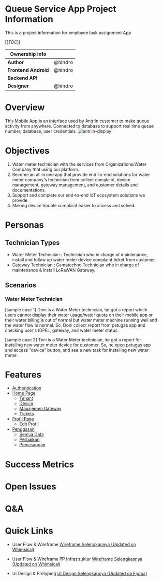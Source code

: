 # Queue Service App Project Information

This is a project information for employee task assignment App

[[_TOC_]]

| Ownership info | |
| --- | --- |
| **Author** | @hindro|
| **Frontend Android** | @hindro |
| **Backend API** |  |
| **Designer** | @hindro |

# Overview
This Mobile App is an interface used by AntriIn customer to make queue activity from anywhere. Connected to database to support real time queue number, database, user credentials.
![antriin-display](https://user-images.githubusercontent.com/72726406/165020200-783d156d-e5d0-448f-b215-4efe3b0b4d30.PNG)

# Objectives
1. Water meter technician with the services from Organizations/Water Company that using our platform.
2. Become an all in one app that provide end-to-end solutions for water meter company's technician from collect complaint, device management, gateway management, and customer details and documentations.
3. Support and complete our end-to-end IoT ecosystem solutions we provide.
4. Making device trouble complaint easier to access and solved.

# Personas
## Technician Types
- Water Meter Technician : Technician who in charge of maintenance, install and follow up water meter device complaint ticket from customer.
- Gateway Technician : Gamatechno Technician who in charge of maintenance & install LoRaWAN Gateway.

## Scenarios
### Water Meter Technician
[sample case 1] Doni is a Water Meter technician, he got a report which users cannot display their water usage/water quota on their mobile app or their water billing is out of normal but water meter machine running well and the water flow is normal. So, Doni collect report from petugas app and checking user's IDPEL, gateway, and water meter status.

[sample case 2] Toni is a Water Meter technician, he got a report for installing new water meter device for customer. So, he open petugas app and access "device" button, and see a new task for installing new water meter.
# Features
- [Authentication](Mobile-Application-Petugas/Authentication)
- [Home Page](https://github.com/fiergetech/Employee-Task-App-UI-UX-Mobile-Design-/wiki/Home-Page)
   - [Tenant](Mobile-Application-Petugas/Home-Page/Tenant)
   - [Device](https://github.com/fiergetech/Employee-Task-App-UI-UX-Mobile-Design-/wiki/Device-List)
   - [Manajemen Gateway](https://github.com/fiergetech/Employee-Task-App-UI-UX-Mobile-Design-/wiki/Gateway-Management)
   - [Tickets](Mobile-Application-Petugas/Home-page/Tickets)
- [Profil Page](https://github.com/fiergetech/Employee-Task-App-UI-UX-Mobile-Design-/wiki/Profile)
   - [Edit Profil](Mobile-Application-Petugas/Profil-Page/Edit-Profil)
- [Penugasan](https://github.com/fiergetech/Employee-Task-App-UI-UX-Mobile-Design-/wiki/Penugasan-All)
   - [Semua Data](https://github.com/fiergetech/Employee-Task-App-UI-UX-Mobile-Design-/wiki/Penugasan-Semua-Data)
   - [Perbaikan](https://github.com/fiergetech/Employee-Task-App-UI-UX-Mobile-Design-/wiki/Penugasan-Perbaikan)
   - [Pemasangan](https://github.com/fiergetech/Employee-Task-App-UI-UX-Mobile-Design-/wiki/Penugasan-Pemasangan)
# Success Metrics
# Open Issues
# Q&A
# Quick Links
- User Flow & Wireframe
[Wireframe Selengkapnya (Updated on Whimsical)](https://whimsical.com/user-flow-mobile-X3LzzQjgweAkRw3gf8xpmv)

- User Flow & Wireframe PP Infrastruktur
[Wireframe Selengkapnya (Updated on Whimsical)](https://whimsical.com/ngalir-x-pp-infrastruktur-43wSXfi6x9sth2BzdBtTAv)

- UI Design & Protyping
[UI Design Selengkapnya (Updated on Figma)](https://www.figma.com/file/FM8UxqbxxngGzT846CByoq/Ngalir---new?node-id=0%3A1)

